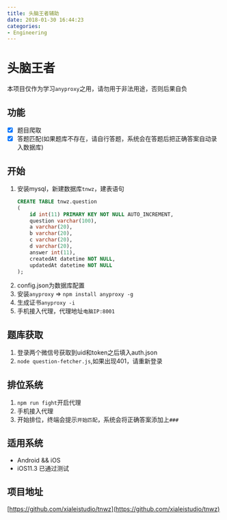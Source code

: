 ```yaml
---
title: 头脑王者辅助
date: 2018-01-30 16:44:23
categories:
- Engineering
---
```


# 头脑王者

本项目仅作为学习`anyproxy`之用，请勿用于非法用途，否则后果自负

## 功能

+ [x] 题目爬取
+ [x] 答题匹配(如果题库不存在，请自行答题，系统会在答题后把正确答案自动录入数据库)

## 开始

1. 安装mysql，新建数据库`tnwz`，建表语句
    ```sql
    CREATE TABLE tnwz.question
    (
        id int(11) PRIMARY KEY NOT NULL AUTO_INCREMENT,
        question varchar(100),
        a varchar(20),
        b varchar(20),
        c varchar(20),
        d varchar(20),
        answer int(11),
        createdAt datetime NOT NULL,
        updatedAt datetime NOT NULL
    );
    ```
2. config.json为数据库配置 
3. 安装`anyproxy` => `npm install anyproxy -g`
4. 生成证书`anyproxy -i`
5. 手机接入代理，代理地址`电脑IP:8001`

## 题库获取

1. 登录两个微信号获取到uid和token之后填入auth.json
2. `node question-fetcher.js`,如果出现401，请重新登录

## 排位系统

1. `npm run fight`开启代理
2. 手机接入代理
3. 开始排位，终端会提示`开始匹配`，系统会将正确答案添加上`###`

## 适用系统

+ Android && iOS
+ iOS11.3 已通过测试

## 项目地址

[https://github.com/xialeistudio/tnwz](https://github.com/xialeistudio/tnwz)